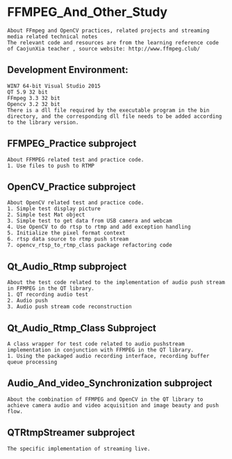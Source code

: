 # FFMPEG_And_Other_Study
	About FFmpeg and OpenCV practices, related projects and streaming media related technical notes
	The relevant code and resources are from the learning reference code of CaojunXia teacher , source website: http://www.ffmpeg.club/

## Development Environment:
	WIN7 64-bit Visual Studio 2015
	QT 5.9 32 bit
	FFmpeg 3.3 32 bit
	Opencv 3.2 32 bit
	There is a dll file required by the executable program in the bin directory, and the corresponding dll file needs to be added according to the library version.

## FFMPEG_Practice subproject
	About FFMPEG related test and practice code.
	1. Use files to push to RTMP
## OpenCV_Practice subproject
	About OpenCV related test and practice code.
	1. Simple test display picture
	2. Simple test Mat object
	3. Simple test to get data from USB camera and webcam
	4. Use OpenCV to do rtsp to rtmp and add exception handling
	5. Initialize the pixel format context
	6. rtsp data source to rtmp push stream
	7. opencv_rtsp_to_rtmp_class package refactoring code
## Qt_Audio_Rtmp subproject
	About the test code related to the implementation of audio push stream in FFMPEG in the QT library.
	1. QT recording audio test
	2. Audio push
	3. Audio push stream code reconstruction
## Qt_Audio_Rtmp_Class Subproject
	A class wrapper for test code related to audio pushstream implementation in conjunction with FFMPEG in the QT library.
	1. Using the packaged audio recording interface, recording buffer queue processing
## Audio_And_video_Synchronization subproject
	About the combination of FFMPEG and OpenCV in the QT library to achieve camera audio and video acquisition and image beauty and push flow.
## QTRtmpStreamer subproject
	The specific implementation of streaming live.
